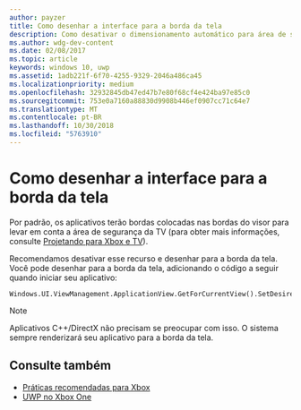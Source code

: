 ```yaml
---
author: payzer
title: Como desenhar a interface para a borda da tela
description: Como desativar o dimensionamento automático para área de segurança do título.
ms.author: wdg-dev-content
ms.date: 02/08/2017
ms.topic: article
keywords: windows 10, uwp
ms.assetid: 1adb221f-6f70-4255-9329-2046a486ca45
ms.localizationpriority: medium
ms.openlocfilehash: 32932845db47ed47b7e80f68cf4e424ba97e85c0
ms.sourcegitcommit: 753e0a7160a88830d9908b446ef0907cc71c64e7
ms.translationtype: MT
ms.contentlocale: pt-BR
ms.lasthandoff: 10/30/2018
ms.locfileid: "5763910"
---
```

# <a name="how-to-draw-ui-to-the-edge-of-the-screen"></a>Como desenhar a interface para a borda da tela   
Por padrão, os aplicativos terão bordas colocadas nas bordas do visor para levar em conta a área de segurança da TV (para obter mais informações, consulte [Projetando para Xbox e TV](../design/devices/designing-for-tv.md#tv-safe-area)). 

Recomendamos desativar esse recurso e desenhar para a borda da tela. Você pode desenhar para a borda da tela, adicionando o código a seguir quando iniciar seu aplicativo:
   
```
Windows.UI.ViewManagement.ApplicationView.GetForCurrentView().SetDesiredBoundsMode(Windows.UI.ViewManagement.ApplicationViewBoundsMode.UseCoreWindow);
```
   
> [!NOTE]
> Aplicativos C++/DirectX não precisam se preocupar com isso. O sistema sempre renderizará seu aplicativo para a borda da tela.

## <a name="see-also"></a>Consulte também
- [Práticas recomendadas para Xbox](tailoring-for-xbox.md)
- [UWP no Xbox One](index.md)
